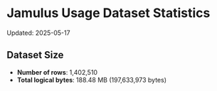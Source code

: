 # Jamulus Usage Dataset Statistics

Updated: 2025-05-17

## Dataset Size
- **Number of rows**: 1,402,510
- **Total logical bytes**: 188.48 MB (197,633,973 bytes)
